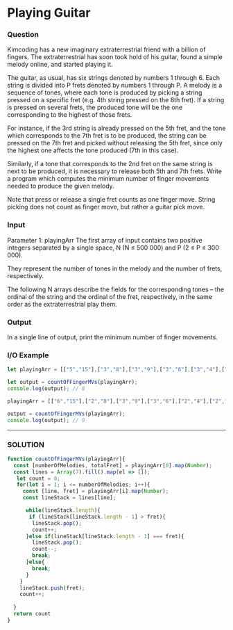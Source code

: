 # Playing Guitar
### Question
Kimcoding has a new imaginary extraterrestrial friend with a billion of fingers.
The extraterrestrial has soon took hold of his guitar, found a simple melody online, and started playing it.

The guitar, as usual, has six strings denoted by numbers 1 through 6. Each string is divided into P frets denoted by numbers 1 through P.
A melody is a sequence of tones, where each tone is produced by picking a string pressed on a specific fret (e.g. 4th string pressed on the 8th fret).
If a string is pressed on several frets, the produced tone will be the one corresponding to the highest of those frets.

For instance, if the 3rd string is already pressed on the 5th fret, and the tone which corresponds to the 7th fret is to be produced,
the string can be pressed on the 7th fret and picked without releasing the 5th fret, since only the highest one affects the tone produced (7th in this case).

Similarly, if a tone that corresponds to the 2nd fret on the same string is next to be produced, it is necessary to release both 5th and 7th frets.
Write a program which computes the minimum number of finger movements needed to produce the given melody.

Note that press or release a single fret counts as one finger move. String picking does not count as finger move, but rather a guitar pick move.

### Input
Parameter 1: playingArr
The first array of input contains two positive integers separated by a single space, N (N ≤ 500 000) and P (2 ≤ P ≤ 300 000).

They represent the number of tones in the melody and the number of frets, respectively.

The following N arrays describe the fields for the corresponding tones – the ordinal of the string and the ordinal of the fret, respectively, in the same order as the extraterrestrial play them.
### Output
In a single line of output, print the minimum number of finger movements.
### I/O Example
```js
let playingArr = [["5","15"],["3","8"],["3","9"],["3","6"],["3","4"],["2","7"]]

let output = countOfFingerMVs(playingArr);
console.log(output); // 8

playingArr = [["6","15"],["2","8"],["3","9"],["3","6"],["2","4"],["2","1"],["2","3"]]

output = countOfFingerMVs(playingArr);
console.log(output); // 9
```

- - -
### SOLUTION
```js
function countOfFingerMVs(playingArr){
  const [numberOfMelodies, totalFret] = playingArr[0].map(Number);
  const lines = Array(7).fill().map(el => []);
   let count = 0;
   for(let i = 1; i <= numberOfMelodies; i++){
     const [line, fret] = playingArr[i].map(Number);
     const lineStack = lines[line];

      while(lineStack.length){
       if (lineStack[lineStack.length - 1] > fret){
        lineStack.pop();
        count++;
      }else if(lineStack[lineStack.length - 1] === fret){
        lineStack.pop();
        count--;
        break;
      }else{
        break;
      }
    }
    lineStack.push(fret);
    count++;
  
  }
  return count
}
```
